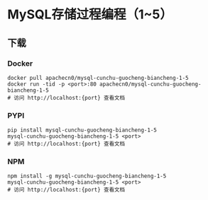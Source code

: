 # MySQL存储过程编程（1~5）

## 下载

### Docker

```
docker pull apachecn0/mysql-cunchu-guocheng-biancheng-1-5
docker run -tid -p <port>:80 apachecn0/mysql-cunchu-guocheng-biancheng-1-5
# 访问 http://localhost:{port} 查看文档
```

### PYPI

```
pip install mysql-cunchu-guocheng-biancheng-1-5
mysql-cunchu-guocheng-biancheng-1-5 <port>
# 访问 http://localhost:{port} 查看文档
```

### NPM

```
npm install -g mysql-cunchu-guocheng-biancheng-1-5
mysql-cunchu-guocheng-biancheng-1-5 <port>
# 访问 http://localhost:{port} 查看文档
```